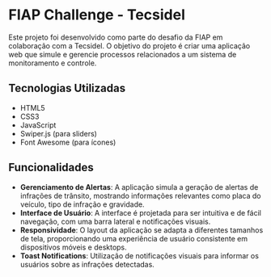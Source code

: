# FIAP Challenge - Tecsidel

Este projeto foi desenvolvido como parte do desafio da FIAP em colaboração com a Tecsidel. O objetivo do projeto é criar uma aplicação web que simule e gerencie processos relacionados a um sistema de monitoramento e controle.


## Tecnologias Utilizadas

- HTML5
- CSS3
- JavaScript
- Swiper.js (para sliders)
- Font Awesome (para ícones)

## Funcionalidades

- **Gerenciamento de Alertas**: A aplicação simula a geração de alertas de infrações de trânsito, mostrando informações relevantes como placa do veículo, tipo de infração e gravidade.
- **Interface de Usuário**: A interface é projetada para ser intuitiva e de fácil navegação, com uma barra lateral e notificações visuais.
- **Responsividade**: O layout da aplicação se adapta a diferentes tamanhos de tela, proporcionando uma experiência de usuário consistente em dispositivos móveis e desktops.
- **Toast Notifications**: Utilização de notificações visuais para informar os usuários sobre as infrações detectadas.

